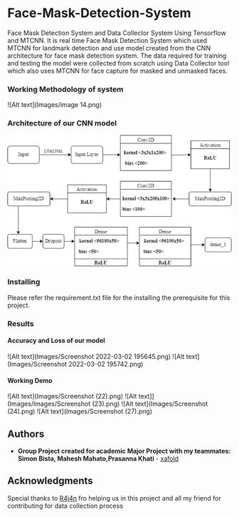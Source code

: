 # Face-Mask-Detection-System

Face Mask Detection System and Data Collector System Using Tensorflow and MTCNN. It is real time Face Mask Detection System which used MTCNN for landmark detection and use model created from the CNN architecture for face mask detection system. The data required for training and testing the model were collected from scratch using Data Collector tool which also uses MTCNN for face capture for masked and unmasked faces.
### Working Methodology of system

![Alt text](Images/image 14.png)

### Architecture of our CNN model
![Alt text](Images/image15.png)


### Installing

Please refer the requirement.txt file for the installing the prerequisite for this project.

### Results
#### Accuracy and Loss of our model
![Alt text](Images/Screenshot 2022-03-02 195645.png)
![Alt text](Images/Screenshot 2022-03-02 195742.png)
#### Working Demo 
![Alt text](Images/Screenshot (22).png)
![Alt text]](Images/Images/Screenshot (23).png)
![Alt text](Images/Screenshot (24).png)
![Alt text](Images/Screenshot (27).png)

## Authors

* **Group Project created for academic Major Project with my teammates: Simon Bista, Mahesh Mahato,Prasanna Khati** - [xafold](https://github.com/xafold)

## Acknowledgments
Special thanks to  [R4j4n](https://github.com/R4j4n) fro helping us in this project and all my friend for contributing for data collection process

